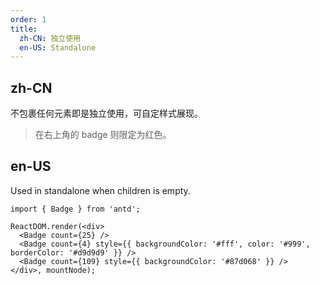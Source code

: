 ```yaml
---
order: 1
title:
  zh-CN: 独立使用
  en-US: Standalone
---
```


## zh-CN

不包裹任何元素即是独立使用，可自定样式展现。

> 在右上角的 badge 则限定为红色。

## en-US

Used in standalone when children is empty.

````__react
import { Badge } from 'antd';

ReactDOM.render(<div>
  <Badge count={25} />
  <Badge count={4} style={{ backgroundColor: '#fff', color: '#999', borderColor: '#d9d9d9' }} />
  <Badge count={109} style={{ backgroundColor: '#87d068' }} />
</div>, mountNode);
````
